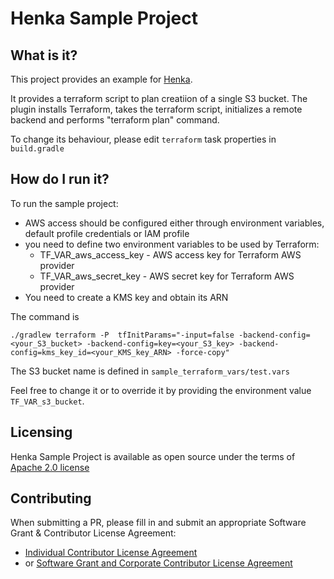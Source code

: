 # Henka Sample Project

## What is it?

This project provides an example for [Henka](https://github.com/rokudev/henka/).

It provides a terraform script to plan creatiion of a single S3 bucket. The plugin installs Terraform, takes the terraform script,
initializes a remote backend and performs "terraform plan" command.

To change its behaviour, please edit `terraform` task properties in `build.gradle`

## How do I run it?

To run the sample project:
* AWS access should be configured either through environment variables, default profile credentials or IAM profile
* you need to define two environment variables to be used by Terraform:
  * TF_VAR_aws_access_key - AWS access key for Terraform AWS provider
  * TF_VAR_aws_secret_key - AWS secret key for Terraform AWS provider
* You need to create a KMS key and obtain its ARN

The command is
```
./gradlew terraform -P  tfInitParams="-input=false -backend-config=<your_S3_bucket> -backend-config=key=<your_S3_key> -backend-config=kms_key_id=<your_KMS_key_ARN> -force-copy"
```

The S3 bucket name is defined in `sample_terraform_vars/test.vars`

Feel free to change it or to override it by providing the environment value `TF_VAR_s3_bucket`.

## Licensing

Henka Sample Project is available as open source under the terms of [Apache 2.0 license](http://www.apache.org/licenses/LICENSE-2.0.txt) 

## Contributing

When submitting a PR, please fill in and submit an appropriate Software Grant & Contributor License Agreement:
* [Individual Contributor License Agreement](https://raw.githubusercontent.com/rokudev/henka-sample/master/Roku%20ICLA.txt)
* or [Software Grant and Corporate Contributor License Agreement](https://raw.githubusercontent.com/rokudev/henka-sample/master/Roku%20CCLA.txt)

